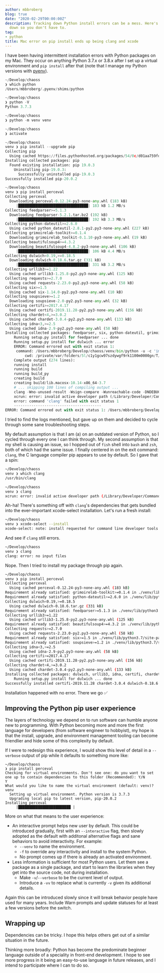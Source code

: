 ```yaml
---
author: mbbroberg
blog: true
date: "2020-02-29T00:00:00Z"
description: Tracking down Python install errors can be a mess. Here's one I hunted
  down so you don't have to.
tag:
- python
title: Mac error on pip install ends up being clang and xcode
---
```


I have been having intermittent installation errors with Python packages on my Mac. They occur on anything Python 3.7.x or 3.8.x after I set up a virtual environment and `pip install` after that (note that I manage my Python versions with [pyenv](https://github.com/pyenv/pyenv)).

```python 
~/Develop/chaoss
❯ which python
/Users/mbbroberg/.pyenv/shims/python

~/Develop/chaoss
❯ python -V
Python 3.7.3

~/Develop/chaoss
❯ python -m venv venv

~/Develop/chaoss
❯ activate

~/Develop/chaoss
venv ❯ pip install --upgrade pip
Collecting pip
  Using cached https://files.pythonhosted.org/packages/54/0c/d01aa759fdc501a58f431eb594a17495f15b88da142ce14b5845662c13f3/pip-20.0.2-py2.py3-none-any.whl
Installing collected packages: pip
  Found existing installation: pip 19.0.3
    Uninstalling pip-19.0.3:
      Successfully uninstalled pip-19.0.3
Successfully installed pip-20.0.2

~/Develop/chaoss
venv ❯ pip install perceval
Collecting perceval
  Downloading perceval-0.12.24-py3-none-any.whl (183 kB)
     |████████████████████████████████| 183 kB 1.2 MB/s
Collecting feedparser>=5.1.3
  Downloading feedparser-5.2.1.tar.bz2 (192 kB)
     |████████████████████████████████| 192 kB 3.3 MB/s
Collecting python-dateutil>=2.6.0
  Using cached python_dateutil-2.8.1-py2.py3-none-any.whl (227 kB)
Collecting grimoirelab-toolkit>=0.1.4
  Downloading grimoirelab_toolkit-0.1.10-py3-none-any.whl (19 kB)
Collecting beautifulsoup4>=4.3.2
  Downloading beautifulsoup4-4.8.2-py3-none-any.whl (106 kB)
     |████████████████████████████████| 106 kB 4.4 MB/s
Collecting dulwich<0.19,>=0.18.5
  Downloading dulwich-0.18.6.tar.gz (331 kB)
     |████████████████████████████████| 331 kB 3.2 MB/s
Collecting urllib3>=1.22
  Using cached urllib3-1.25.8-py2.py3-none-any.whl (125 kB)
Collecting requests>=2.7.0
  Using cached requests-2.23.0-py2.py3-none-any.whl (58 kB)
Collecting six>=1.5
  Using cached six-1.14.0-py2.py3-none-any.whl (10 kB)
Collecting soupsieve>=1.2
  Downloading soupsieve-2.0-py2.py3-none-any.whl (32 kB)
Collecting certifi>=2017.4.17
  Using cached certifi-2019.11.28-py2.py3-none-any.whl (156 kB)
Collecting chardet<4,>=3.0.2
  Using cached chardet-3.0.4-py2.py3-none-any.whl (133 kB)
Collecting idna<3,>=2.5
  Using cached idna-2.9-py2.py3-none-any.whl (58 kB)
Installing collected packages: feedparser, six, python-dateutil, grimoirelab-toolkit, soupsieve, beautifulsoup4, dulwich, urllib3, certifi, chardet, idna, requests, perceval
    Running setup.py install for feedparser ... done
    Running setup.py install for dulwich ... error
    ERROR: Command errored out with exit status 1:
     command: /Users/mbbroberg/Develop/chaoss/venv/bin/python -u -c 'import sys, setuptools, tokenize; sys.argv[0] = '"'"'/private/var/folders/5l/c1y1gcw97szdywgf9rk1100m0000gn/T/pip-install-py8u_n_f/dulwich/setup.py'"'"'; __file__='"'"'/private/var/folders/5l/c1y1gcw97szdywgf9rk1100m0000gn/T/pip-install-py8u_n_f/dulwich/setup.py'"'"';f=getattr(tokenize, '"'"'open'"'"', open)(__file__);code=f.read().replace('"'"'\r\n'"'"', '"'"'\n'"'"');f.close();exec(compile(code, __file__, '"'"'exec'"'"'))' install --record /private/var/folders/5l/c1y1gcw97szdywgf9rk1100m0000gn/T/pip-record-3dd124km/install-record.txt --single-version-externally-managed --compile --install-headers /Users/mbbroberg/Develop/chaoss/venv/include/site/python3.7/dulwich
         cwd: /private/var/folders/5l/c1y1gcw97szdywgf9rk1100m0000gn/T/pip-install-py8u_n_f/dulwich/
    Complete output (274 lines):
    running install
    running build
    running build_py
    creating build
    creating build/lib.macosx-10.14-x86_64-3.7
    # ... skipping 100 lines of compiling output ...
    clang -Wno-unused-result -Wsign-compare -Wunreachable-code -DNDEBUG -g -fwrapv -O3 -Wall -I/Users/mbbroberg/Develop/chaoss/venv/include -I/Users/mbbroberg/.pyenv/versions/3.7.3/include/python3.7m -c dulwich/_objects.c -o build/temp.macosx-10.14-x86_64-3.7/dulwich/_objects.o
    xcrun: error: invalid active developer path (/Library/Developer/CommandLineTools), missing xcrun at: /Library/Developer/CommandLineTools/usr/bin/xcrun
    error: command 'clang' failed with exit status 1
    ----------------------------------------
ERROR: Command errored out with exit status 1: /Users/mbbroberg/Develop/chaoss/venv/bin/python -u -c 'import sys, setuptools, tokenize; sys.argv[0] = '"'"'/private/var/folders/5l/c1y1gcw97szdywgf9rk1100m0000gn/T/pip-install-py8u_n_f/dulwich/setup.py'"'"'; __file__='"'"'/private/var/folders/5l/c1y1gcw97szdywgf9rk1100m0000gn/T/pip-install-py8u_n_f/dulwich/setup.py'"'"';f=getattr(tokenize, '"'"'open'"'"', open)(__file__);code=f.read().replace('"'"'\r\n'"'"', '"'"'\n'"'"');f.close();exec(compile(code, __file__, '"'"'exec'"'"'))' install --record /private/var/folders/5l/c1y1gcw97szdywgf9rk1100m0000gn/T/pip-record-3dd124km/install-record.txt --single-version-externally-managed --compile --install-headers /Users/mbbroberg/Develop/chaoss/venv/include/site/python3.7/dulwich Check the logs for full command output.
```

I tried to find the logs mentioned, but gave up on them and decided to cycle through some sane troubleshooting steps. 

My default assumption is that I am (a) on an outdated version of Python, so I cycled through every one I can think through. My second assumption is that my shell is causing an issue, so I hopped out of `fish` shell into `bash` and `zsh`, both of which had the same issue. I finally centered in on the exit command: `clang`, the C language compiler pip appears to use by default. So I gave that a spin: 

```bash
~/Develop/chaoss
venv ❯ which clang
/usr/bin/clang

~/Develop/chaoss
venv ❯ clang
xcrun: error: invalid active developer path (/Library/Developer/CommandLineTools), missing xcrun at: /Library/Developer/CommandLineTools/usr/bin/xcrun
```

Ah-ha! There's something off with `clang`'s dependencies that gets bundled into the ever-important xcode-select installation. Let's run a fresh install:

```bash
~/Develop/chaoss
venv ❯ xcode-select --install
xcode-select: note: install requested for command line developer tools
```

And see if `clang` still errors. 

```bash
~/Develop/chaoss
venv ❯ clang
clang: error: no input files
```

Nope. Then I tried to install my package through pip again. 

```bash
~/Develop/chaoss
venv ❯ pip install perceval
Collecting perceval
  Using cached perceval-0.12.24-py3-none-any.whl (183 kB)
Requirement already satisfied: grimoirelab-toolkit>=0.1.4 in ./venv/lib/python3.7/site-packages (from perceval) (0.1.10)
Requirement already satisfied: python-dateutil>=2.6.0 in ./venv/lib/python3.7/site-packages (from perceval) (2.8.1)
Collecting dulwich<0.19,>=0.18.5
  Using cached dulwich-0.18.6.tar.gz (331 kB)
Requirement already satisfied: feedparser>=5.1.3 in ./venv/lib/python3.7/site-packages (from perceval) (5.2.1)
Collecting urllib3>=1.22
  Using cached urllib3-1.25.8-py2.py3-none-any.whl (125 kB)
Requirement already satisfied: beautifulsoup4>=4.3.2 in ./venv/lib/python3.7/site-packages (from perceval) (4.8.2)
Collecting requests>=2.7.0
  Using cached requests-2.23.0-py2.py3-none-any.whl (58 kB)
Requirement already satisfied: six>=1.5 in ./venv/lib/python3.7/site-packages (from python-dateutil>=2.6.0->perceval) (1.14.0)
Requirement already satisfied: soupsieve>=1.2 in ./venv/lib/python3.7/site-packages (from beautifulsoup4>=4.3.2->perceval) (2.0)
Collecting idna<3,>=2.5
  Using cached idna-2.9-py2.py3-none-any.whl (58 kB)
Collecting certifi>=2017.4.17
  Using cached certifi-2019.11.28-py2.py3-none-any.whl (156 kB)
Collecting chardet<4,>=3.0.2
  Using cached chardet-3.0.4-py2.py3-none-any.whl (133 kB)
Installing collected packages: dulwich, urllib3, idna, certifi, chardet, requests, perceval
    Running setup.py install for dulwich ... done
Successfully installed certifi-2019.11.28 chardet-3.0.4 dulwich-0.18.6 idna-2.9 perceval-0.12.24 requests-2.23.0 urllib3-1.25.8
```

Installation happened with no error. There we go ✅

## Improving the Python pip user experience 

The layers of technology we depend on to run software can humble anyone new to programming. With Python becoming more and more the first language for developers (from software engineer to hobbyist), my hope is that the install, upgrade, and environment management tooling can become friendlier and hide some of this complexity by default. 

If I were to redesign this experience, I would show this level of detail in a `--verbose` output of pip while it defaults to something more like: 

```
~/Develop/chaoss
❯ pip install perceval
Checking for virtual environments. Don't see one: do you want to set one up to contain dependencies to this folder (Recommended): Y/N 
Y
What would you like to name the virtual environment (default: venv)? 
venv
  Setting up virtual environment. Python version is 3.7.3
  Upgrading local pip to latest version, pip-20.0.2
Installing perceval
     |████████████████████████ |
```

More on what that means to the user experience:

- An interactive prompt helps new user by default. This could be introduced gradually, first with an `--interactive` flag, then slowly adopted as the default with additonal alternative flags and sane behaviors to avoid interactivity. For example:
  - `--venv` to name the environment.
  - `-f` to override any interactivity and install to the system Python.
  - No prompt comes up if there is already an activated environment.
- Less information is sufficient for most Python users. Let them see a package as a single package, and start to learn the libraries when they get into the source code, not during installation. 
  - Make `-v`/`--verbose` to be the current level of output. 
  - Introduce a `-vv` to replace what is currently `-v` given its additional details.

Again this can be introduced slowly since it will break behavior people have used for many years. Include Warn prompts and update statuses for at least a few versions before the switch.

## Wrapping up

Dependencies can be tricky. I hope this helps others get out of a similar situation in the future. 

Thinking more broadly: Python has become the predominate beginner language outside of a speciality in front-end development. I hope to see more progress in it being an easy-to-use language in future releases, and I intend to participate where I can to do so. 

